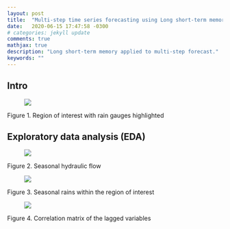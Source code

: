 ```yaml
---
layout: post
title:  "Multi-step time series forecasting using Long short-term memory (LSTM)"
date:   2020-06-15 17:47:58 -0300
# categories: jekyll update
comments: true
mathjax: true
description: "Long short-term memory applied to multi-step forecast."
keywords: ""
---
```


<!-- https://jekyllrb.com/tutorials/using-jekyll-with-bundler/ -->

## Intro 
<figure>
  <img src="{{site.url}}/assets/img/lsmt/pluviomentros_sub_rio_grande.png"/>
</figure>
Figure 1. Region of interest with rain gauges highlighted


## Exploratory data analysis (EDA)

<figure>
  <img src="{{site.url}}/assets/img/lsmt/TS_2015_2018.png"/>
</figure>
Figure 2. Seasonal hydraulic flow 

<figure>
  <img src="{{site.url}}/assets/img/lsmt/chuva_2015_2018.png"/>
</figure>
Figure 3. Seasonal rains within the region of interest  

<figure>
  <img src="{{site.url}}/assets/img/lsmt/corr_mat_chuva_vazao.png"/>
</figure>
Figure 4. Correlation matrix of the lagged variables
